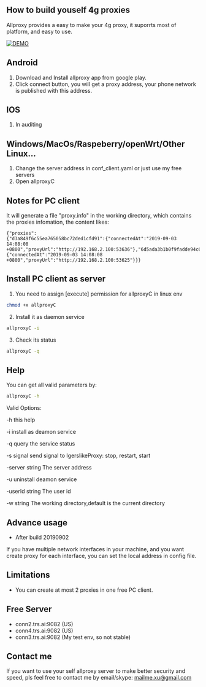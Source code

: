 ## How to build youself 4g proxies

Allproxy provides a easy to make your 4g proxy, it suporrts most of platform, and easy to use.

[![DEMO](https://img.youtube.com/vi/eQ9m05CQR8U/0.jpg)](https://www.youtube.com/watch?v=eQ9m05CQR8U)

## Android
1. Download and Install allproxy app from google play.
2. Click connect button, you will get a proxy address, your phone network is published with this address.

## IOS
1. In auditing

## Windows/MacOs/Raspeberry/openWrt/Other Linux...
1. Change the server address in conf_client.yaml or just use my free servers
2. Open allproxyC

## Notes for PC client
It will generate a file "proxy.info" in the working directory, which contains the proxies infomation, the content likes:
```
{"proxies":
{"d3a849f6c55ea765058bc72ded1cfd91":{"connectedAt":"2019-09-03 14:08:08 +0800","proxyUrl":"http://192.168.2.100:53636"},"6d5ada3b1b0f9fadde94c6dc081dba69":{"connectedAt":"2019-09-03 14:08:08 +0800","proxyUrl":"http://192.168.2.100:53625"}}}
```

## Install PC client as server
1. You need to assign [execute] permission for allproxyC in linux env
```bash
chmod +x allproxyC
```
2. Install it as daemon service 
```bash
allproxyC -i
```
3. Check its status
```bash
allproxyC -q
```

## Help
You can get all valid parameters by:
```bash
allproxyC -h
```
Valid Options:

  -h    this help

  -i    install as deamon service

  -q    query the service status

  -s signal
        send signal to IgerslikeProxy: stop, restart, start

  -server string
        The server address

  -u    uninstall deamon service

  -userId string
        The user id

  -w string
        The working directory,default is the current directory
		
## Advance usage
- After build 20190902
  
If you have multiple network interfaces in your machine, and you want create proxy for each interface, you can set the local address in config file.

## Limitations
- You can create at most 2 proxies in one free PC client.

## Free Server
+ conn2.trs.ai:9082  (US)
+ conn4.trs.ai:9082   (US)
+ conn3.trs.ai:9082   (My test env, so not stable)

## Contact me
If you want to use your self allproxy server to make better security and speed, pls feel free to contact me by email/skype: mailme.xu@gmail.com
